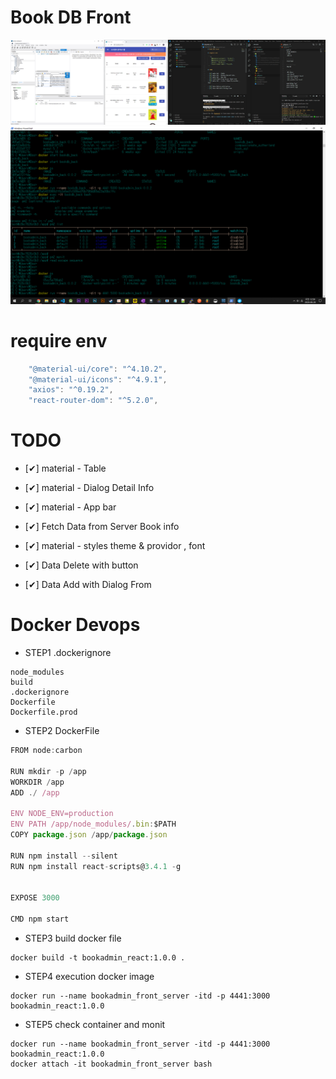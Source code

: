 # Book DB Front

![ex](./img/오픈sw중간고사.png)
![ex](./img/캡처_2020_06_20_00_59_41_165.png)

# require env

```js
    "@material-ui/core": "^4.10.2",
    "@material-ui/icons": "^4.9.1",
    "axios": "^0.19.2",
    "react-router-dom": "^5.2.0",
```

# TODO

- [✔] material - Table
- [✔] material - Dialog Detail Info
- [✔] material - App bar
- [✔] Fetch Data from Server Book info
- [✔] material - styles theme & providor , font

- [✔] Data Delete with button
- [✔] Data Add with Dialog From

# Docker Devops

- STEP1 .dockerignore

```
node_modules
build
.dockerignore
Dockerfile
Dockerfile.prod
```

- STEP2 DockerFile

```js
FROM node:carbon

RUN mkdir -p /app
WORKDIR /app
ADD ./ /app

ENV NODE_ENV=production
ENV PATH /app/node_modules/.bin:$PATH
COPY package.json /app/package.json

RUN npm install --silent
RUN npm install react-scripts@3.4.1 -g


EXPOSE 3000

CMD npm start
```

- STEP3 build docker file

```
docker build -t bookadmin_react:1.0.0 .
```

- STEP4 execution docker image

```
docker run --name bookadmin_front_server -itd -p 4441:3000 bookadmin_react:1.0.0

```

- STEP5 check container and monit

```
docker run --name bookadmin_front_server -itd -p 4441:3000 bookadmin_react:1.0.0
docker attach -it bookadmin_front_server bash
```
